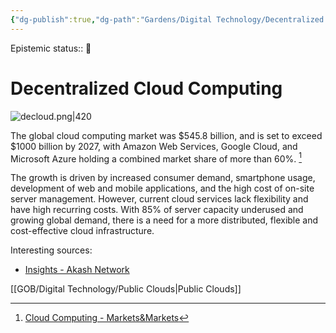 ```yaml
---
{"dg-publish":true,"dg-path":"Gardens/Digital Technology/Decentralized Cloud Computing.md","permalink":"/gardens/digital-technology/decentralized-cloud-computing/","tags":["it","cloud"],"noteIcon":"1","created":"","updated":""}
---
```


Epistemic status:: 🌱
# Decentralized Cloud Computing


![decloud.png|420](/img/user/GOB/assets/images/decloud.png)

The global cloud computing market was $545.8 billion, and is set to exceed $1000 billion by 2027, with Amazon Web Services, Google Cloud, and Microsoft Azure holding a combined market share of more than 60%. [^1]  

The growth is driven by increased consumer demand, smartphone usage, development of web and mobile applications, and the high cost of on-site server management. However, current cloud services lack flexibility and have high recurring costs. With 85% of server capacity underused and growing global demand, there is a need for a more distributed, flexible and cost-effective cloud infrastructure. 


Interesting sources:
- [Insights - Akash Network](https://akash.network/tags/insights/)

[^1]: [Cloud Computing - Markets&Markets](https://www.marketsandmarkets.com/Market-Reports/cloud-computing-market-234.html)

[[GOB/Digital Technology/Public Clouds\|Public Clouds]]





